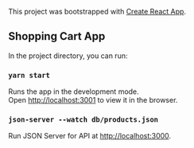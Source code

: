 This project was bootstrapped with [Create React App](https://github.com/facebook/create-react-app).

## Shopping Cart App

In the project directory, you can run:

### `yarn start`

Runs the app in the development mode.<br />
Open [http://localhost:3001](http://localhost:3001) to view it in the browser.

### `json-server --watch db/products.json`

Run JSON Server for API at [http://localhost:3000](http://localhost:3000).

